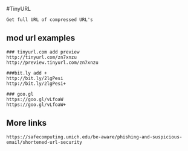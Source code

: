 
#TinyURL

    Get full URL of compressed URL's
    
## mod url examples

    ### tinyurl.com add preview
    http://tinyurl.com/zn7xnzu
    http://preview.tinyurl.com/zn7xnzu
    
    ###bit.ly add +
    http://bit.ly/2lgPesi
    http://bit.ly/2lgPesi+
    
    ### goo.gl
    https://goo.gl/vLfoaW
    https://goo.gl/vLfoaW+
    
## More links

    https://safecomputing.umich.edu/be-aware/phishing-and-suspicious-email/shortened-url-security